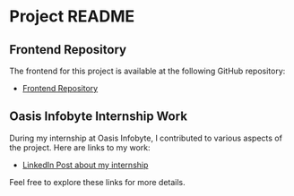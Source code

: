 # Project README

## Frontend Repository

The frontend for this project is available at the following GitHub repository:
- [Frontend Repository](https://github.com/madeeasycodinglife/oibsip-task-1-frontend)

## Oasis Infobyte Internship Work

During my internship at Oasis Infobyte, I contributed to various aspects of the project. Here are links to my work:

- [LinkedIn Post about my internship](https://www.linkedin.com/posts/pabitra-bera_oasisinfobyte-oasisinfobyte-internship-activity-7215892169218301952-puDf?utm_source=share&utm_medium=member_desktop)

Feel free to explore these links for more details.
